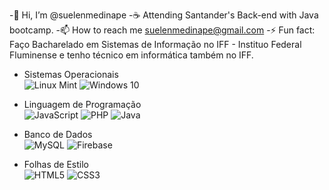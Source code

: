 -👋 Hi, I’m @suelenmedinape
-☕ Attending Santander's Back-end with Java bootcamp.
-📫 How to reach me suelenmedinape@gmail.com
-⚡ Fun fact: Faço Bacharelado em Sistemas de Informação no IFF - Instituo Federal Fluminense e tenho técnico em informática também no IFF.

- Sistemas Operacionais  
![Linux Mint](https://img.shields.io/badge/Linux%20Mint-87CF3E?style=for-the-badge&logo=Linux%20Mint&logoColor=white) ![Windows 10](https://img.shields.io/badge/Windows%2011-%230079d5.svg?style=for-the-badge&logo=Windows%2011&logoColor=white) 
  
- Linguagem de Programação  
![JavaScript](https://img.shields.io/badge/JavaScript-F7DF1E?style=for-the-badge&logo=javascript&logoColor=black) ![PHP](https://img.shields.io/badge/php-%23777BB4.svg?style=for-the-badge&logo=php&logoColor=white) 
![Java](https://img.shields.io/badge/java-%23ED8B00.svg?style=for-the-badge&logo=openjdk&logoColor=white)

- Banco de Dados  
![MySQL](https://img.shields.io/badge/mysql-4479A1.svg?style=for-the-badge&logo=mysql&logoColor=white) ![Firebase](https://img.shields.io/badge/firebase-a08021?style=for-the-badge&logo=firebase&logoColor=ffcd34)

- Folhas de Estilo  
![HTML5](https://img.shields.io/badge/html5-%23E34F26.svg?style=for-the-badge&logo=html5&logoColor=white) ![CSS3](https://img.shields.io/badge/css3-%231572B6.svg?style=for-the-badge&logo=css3&logoColor=white)  
<!---
suelenmedinape/suelenmedinape is a ✨ special ✨ repository because its `README.md` (this file) appears on your GitHub profile.
You can click the Preview link to take a look at your changes.
--->
